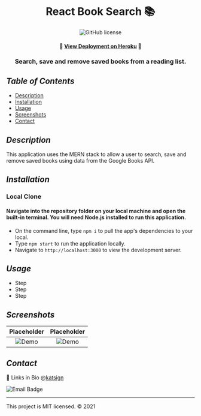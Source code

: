 <div align="center">

# React Book Search 📚
![GitHub license](https://img.shields.io/badge/License-MIT-red)

#### 📍 [View Deployment on Heroku](path) 📍

### Search, save and remove saved books from a reading list.
</div>

## *Table of Contents*

- [Description](#description)
- [Installation](#installation)
- [Usage](#usage)
- [Screenshots](#screenshots)
- [Contact](#contact)

## *Description*

This application uses the MERN stack to allow a user to search, save and remove saved books using data from the Google Books API.

## *Installation*

### Local Clone

#### Navigate into the repository folder on your local machine and open the built-in terminal. You will need Node.js installed to run this application.

- On the command line, type `npm i` to pull the app's dependencies to your local.
- Type `npm start` to run the application locally.
- Navigate to `http://localhost:3000` to view the development server.

## *Usage*

- Step
- Step
- Step

## *Screenshots*

Placeholder  |  Placeholder
:-------------------------:|:-------------------------:
![Demo](./src/assets/img/)  |  ![Demo](./src/assets/img/)

## *Contact*

🔗 Links in Bio @[katsign](https://github.com/katsign)

![Email Badge](https://img.shields.io/badge/Email%20Me-mailtokatsign%40gmail.com-d8bfd8)

---
This project is MIT licensed. &copy; 2021
